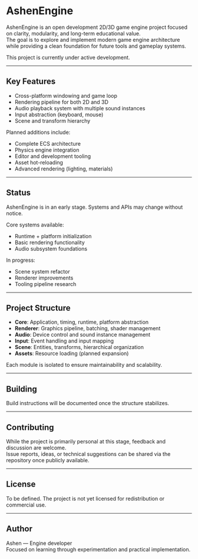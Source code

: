 # AshenEngine

AshenEngine is an open development 2D/3D game engine project focused on clarity, modularity, and long-term educational value.  
The goal is to explore and implement modern game engine architecture while providing a clean foundation for future tools and gameplay systems.

This project is currently under active development.

---

## Key Features

- Cross-platform windowing and game loop
- Rendering pipeline for both 2D and 3D
- Audio playback system with multiple sound instances
- Input abstraction (keyboard, mouse)
- Scene and transform hierarchy

Planned additions include:

- Complete ECS architecture
- Physics engine integration
- Editor and development tooling
- Asset hot-reloading
- Advanced rendering (lighting, materials)

---

## Status

AshenEngine is in an early stage. Systems and APIs may change without notice.

Core systems available:
- Runtime + platform initialization
- Basic rendering functionality
- Audio subsystem foundations

In progress:
- Scene system refactor
- Renderer improvements
- Tooling pipeline research

---

## Project Structure

- **Core**: Application, timing, runtime, platform abstraction
- **Renderer**: Graphics pipeline, batching, shader management
- **Audio**: Device control and sound instance management
- **Input**: Event handling and input mapping
- **Scene**: Entities, transforms, hierarchical organization
- **Assets**: Resource loading (planned expansion)

Each module is isolated to ensure maintainability and scalability.

---

## Building

Build instructions will be documented once the structure stabilizes.

---

## Contributing

While the project is primarily personal at this stage, feedback and discussion are welcome.  
Issue reports, ideas, or technical suggestions can be shared via the repository once publicly available.

---

## License

To be defined. The project is not yet licensed for redistribution or commercial use.

---

## Author

Ashen — Engine developer  
Focused on learning through experimentation and practical implementation.
